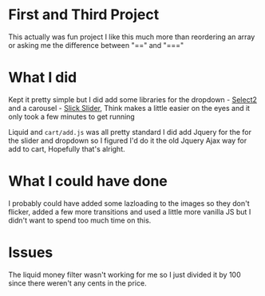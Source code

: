 # First and Third Project

This actually was fun project I like this much more than reordering an array or asking me the difference between "==" and "==="

# What I did

Kept it pretty simple but I did add some libraries for the dropdown - [Select2](https://select2.org/) and a carousel - [Slick Slider](http://kenwheeler.github.io/slick/), Think makes a little easier on the eyes and it only took a few minutes to get running

Liquid and `cart/add.js` was all pretty standard I did add Jquery for the for the slider and dropdown so I figured I'd do it the old Jquery Ajax way for add to cart, Hopefully that's alright.

# What I could have done

I probably could have added some lazloading to the images so they don't flicker, added a few more transitions and used a little more vanilla JS but I didn't want to spend too much time on this.

# Issues

The liquid money filter wasn't working for me so I just divided it by 100 since there weren't any cents in the price.